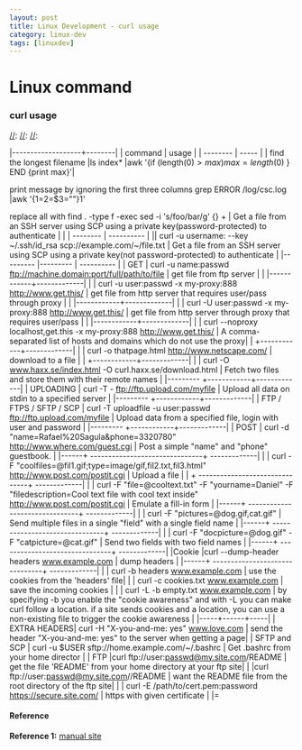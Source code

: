 ```yaml
---
layout: post
title: Linux Development - curl usage
category: linux-dev
tags: [linuxdev]
---
```


<style>
table{
width: 100%;
table-layout:fixed;
border-collapse: collapse;
border-spacing: 0;
border:2px solid #000000;
}

th{
border:2px solid #000000;
}

td{
word-wrap:break-word;
border:1px solid #000000;
}

td:nth-child(1), th:nth-child(1){
    width: 20%;
}
td:nth-child(2){
    width: 30%;
}
td:nth-child(3){
    width: 50%;
}
</style>

# Linux command

### curl usage


[//]:  <table>
[//]: <tr>
[//]: <td></td>
[//]: </tr>
[//]: </table>

|-------------------+--------|
| command | usage  |
| -------- | ----- |
|  find the longest filename |ls index* \|awk '{if (length($0) > max) max=length($0) } END {print max}'|


print message by ignoring the first three columns 
grep ERROR /log/csc.log |awk '{$1=$2=$3=""}1'

replace all with 
find . -type f -exec sed -i 's/foo/bar/g' {} +
| Get a file from an SSH server using SCP using a private key(password-protected) to authenticate |
|          | -------- | ---------- |
|| curl -u username: --key ~/.ssh/id_rsa scp://example.com/~/file.txt | Get a file from an SSH server using SCP using a private key(not password-protected) to authenticate |
|--------- |--------- | ---------- |
| GET      | curl -u name:passwd ftp://machine.domain:port/full/path/to/file | get file from ftp server |
|          |------------+-------------|
|          | curl -u user:passwd -x my-proxy:888 http://www.get.this/ | get file from http server that requires user/pass through proxy |
|          |------------+-------------|
  |          | curl -U user:passwd -x my-proxy:888 http://www.get.this/ | get file from http server through proxy that requires user/pass |
  |          |------------+-------------|
  |          | curl --noproxy localhost,get.this -x my-proxy:888 http://www.get.this/ | A comma-separated list of hosts and domains which do not use the proxy|
  |          +------------+-------------|
  |          |  curl -o thatpage.html http://www.netscape.com/ | download to a file |
  |          +------------+-------------|
  |          | curl -O www.haxx.se/index.html -O curl.haxx.se/download.html | Fetch two files and store them with their remote names |
  |--------- +------------+-------------|
  | UPLOADING | curl -T - ftp://ftp.upload.com/myfile |  Upload all data on stdin to a specified server |
  |--------- +------------+-------------|
  | FTP / FTPS / SFTP / SCP | curl -T uploadfile -u user:passwd ftp://ftp.upload.com/myfile | Upload data from a specified file, login with user and password |
  |--------- +------------+-------------|
  | POST | curl -d "name=Rafael%20Sagula&phone=3320780" http://www.where.com/guest.cgi | Post a simple "name" and "phone" guestbook. |
  |------+ -------------------------------+ -------------|
  |      |   curl -F "coolfiles=@fil1.gif;type=image/gif,fil2.txt,fil3.html" http://www.post.com/postit.cgi | Upload a file |
  |         + -------------------------------+ -------------|
  |      | curl -F "file=@cooltext.txt" -F "yourname=Daniel" -F "filedescription=Cool text file with cool text inside" http://www.post.com/postit.cgi | Emulate a fill-in form |
  |------+ -------------------------------+ -------------|
  |  | curl -F "pictures=@dog.gif,cat.gif" | Send multiple files in a single "field" with a single field name |
  |------+ -------------------------------+ -------------|
  |  | curl -F "docpicture=@dog.gif" -F "catpicture=@cat.gif" | Send two fields with two field names |
  |------+ -------------------------------+ -------------|
  |Cookie  |curl --dump-header headers www.example.com | dump headers |
  |------+ -------------------------------+ -------------|
  |  | curl -b headers www.example.com | use the cookies from the 'headers' file|
  |  | curl -c cookies.txt www.example.com | save the incoming cookies |
  |  | curl -L -b empty.txt www.example.com | by specifying -b you enable the "cookie awareness" and with -L you can make curl follow a location. if a site sends cookies and a location, you can use a non-existing file to trigger the cookie awareness |
  |-----+------+-----|
  | EXTRA HEADERS| curl -H "X-you-and-me: yes" www.love.com | send the header "X-you-and-me: yes" to the server when getting a page|
  | SFTP and SCP | curl -u $USER sftp://home.example.com/~/.bashrc | Get .bashrc from your home director |
  | FTP |curl ftp://user:passwd@my.site.com/README | get the file 'README' from your home directory at your ftp site|
  |   |curl ftp://user:passwd@my.site.com//README | want the README file from the root directory of the ftp site|
  |   | curl -E /path/to/cert.pem:password https://secure.site.com/ | https with given certificate | 
  |=



#### Reference

**Reference 1:** [manual site](https://curl.haxx.se/docs/manual.htm)
